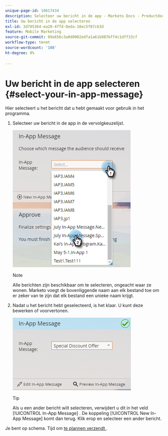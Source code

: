 ```yaml
---
unique-page-id: 10617434
description: Selecteer uw bericht in de app - Marketo Docs - Productdocumentatie
title: Uw bericht in de app selecteren
exl-id: 3d705364-ea20-4ffd-8eda-10ec5f87c63d
feature: Mobile Marketing
source-git-commit: 09a656c3a0d0002edfa1a61b987bff4c1dff33cf
workflow-type: tm+mt
source-wordcount: '108'
ht-degree: 0%

---
```


# Uw bericht in de app selecteren {#select-your-in-app-message}

Hier selecteert u het bericht dat u hebt gemaakt voor gebruik in het programma.

1. Selecteer uw bericht in de app in de vervolgkeuzelijst.

   ![](assets/image2016-5-9-15-3a43-3a3.png)

   >[!NOTE]
   >
   >Alle berichten zijn beschikbaar om te selecteren, ongeacht waar ze wonen. Marketo voegt de bovenliggende naam aan elk bestand toe om er zeker van te zijn dat elk bestand een unieke naam krijgt.

1. Nadat u het bericht hebt geselecteerd, is het klaar. U kunt deze bewerken of voorvertonen.

   ![](assets/image2016-5-9-15-3a41-3a48.png)

   >[!TIP]
   >
   >Als u een ander bericht wilt selecteren, verwijdert u dit in het veld [!UICONTROL In-App Message] . De koppeling [!UICONTROL New In-App Message] komt dan terug. Klik erop en selecteer een ander bericht.

Je bent op schema. Tijd om [ te plannen verzendt ](/help/marketo/product-docs/mobile-marketing/in-app-messages/sending-your-in-app-message/schedule-your-in-app-message.md).
